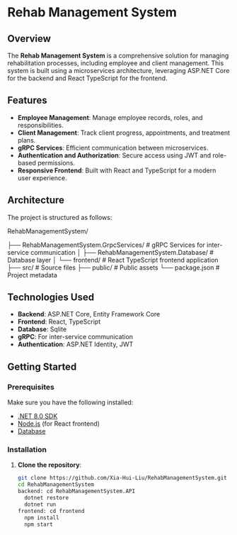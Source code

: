 # Rehab Management System

## Overview

The **Rehab Management System** is a comprehensive solution for managing rehabilitation processes, including employee and client management. This system is built using a microservices architecture, leveraging ASP.NET Core for the backend and React TypeScript for the frontend.

## Features

- **Employee Management**: Manage employee records, roles, and responsibilities.
- **Client Management**: Track client progress, appointments, and treatment plans.
- **gRPC Services**: Efficient communication between microservices.
- **Authentication and Authorization**: Secure access using JWT and role-based permissions.
- **Responsive Frontend**: Built with React and TypeScript for a modern user experience.

## Architecture

The project is structured as follows:

RehabManagementSystem/

├── RehabManagementSystem.GrpcServices/ # gRPC Services for inter-service communication
│
├── RehabManagementSystem.Database/    # Database layer
│
└── frontend/                          # React TypeScript frontend application
    ├── src/                           # Source files
    ├── public/                        # Public assets
    └── package.json                   # Project metadata


## Technologies Used

- **Backend**: ASP.NET Core, Entity Framework Core
- **Frontend**: React, TypeScript
- **Database**: Sqlite
- **gRPC**: For inter-service communication
- **Authentication**: ASP.NET Identity, JWT

## Getting Started

### Prerequisites

Make sure you have the following installed:

- [.NET 8.0 SDK](https://dotnet.microsoft.com/download/dotnet/8.0)
- [Node.js](https://nodejs.org/) (for React frontend)
- [Database](#) 

### Installation

1. **Clone the repository**:

   ```bash
   git clone https://github.com/Xia-Hui-Liu/RehabManagementSystem.git
   cd RehabManagementSystem
   backend: cd RehabManagementSystem.API
     dotnet restore
     dotnet run
   frontend: cd frontend
     npm install
     npm start




